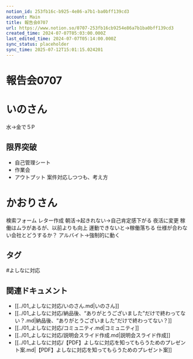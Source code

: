 ```yaml
---
notion_id: 253fb16c-b925-4e86-a7b1-ba0bff139cd3
account: Main
title: 報告会0707
url: https://www.notion.so/0707-253fb16cb9254e86a7b1ba0bff139cd3
created_time: 2024-07-07T05:03:00.000Z
last_edited_time: 2024-07-07T05:14:00.000Z
sync_status: placeholder
sync_time: 2025-07-12T15:01:15.024201
---
```

# 報告会0707

# いのさん
水→金で５P
## 限界突破
- 自己管理シート
- 作業会
- アウトプット
案件対応しつつも、考え方
# かおりさん
検索フォーム
レター作成
朝活→起きれない→自己肯定感下がる
夜活に変更
稼働はムラがあるが、以前よりも向上
運動できないと→稼働落ちる
仕様が合わない会社とどうするか？
アルバイト→強制的に動く

## タグ

#よしなに対応 

## 関連ドキュメント

- [[../01_よしなに対応/いのさん.md|いのさん]]
- [[../01_よしなに対応/納品後、“ありがとうございました”だけで終わってない？.md|納品後、“ありがとうございました”だけで終わってない？]]
- [[../01_よしなに対応/コミュニティ.md|コミュニティ]]
- [[../01_よしなに対応/説明会スライド作成.md|説明会スライド作成]]
- [[../01_よしなに対応/【PDF】よしなに対応を知ってもらうためのプレゼント案.md|【PDF】よしなに対応を知ってもらうためのプレゼント案]]
